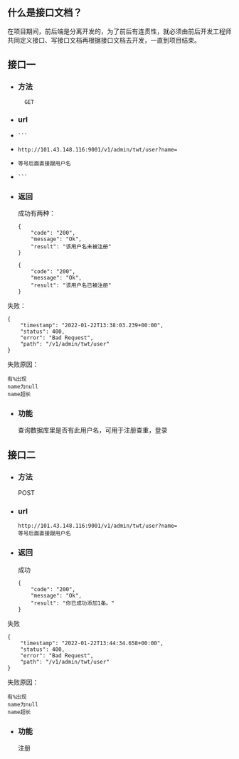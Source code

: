 ## 什么是接口文档？

在项目期间，前后端是分离开发的，为了前后有连贯性，就必须由前后开发工程师共同定义接口、写接口文档再根据接口文档去开发，一直到项目结束。

## 接口一

- ### 方法
  ```
    GET
  ```
- ### url
-     ```
-     http://101.43.148.116:9001/v1/admin/twt/user?name=
-     等号后面直接跟用户名
-     ```

- ### 返回
  
  成功有两种：
  ```
  {
      "code": "200",
      "message": "Ok",
      "result": "该用户名未被注册"
  }
  ```
  ```
  {
      "code": "200",
      "message": "Ok",
      "result": "该用户名已被注册"
  }
  ```

失败：

```
{
    "timestamp": "2022-01-22T13:38:03.239+00:00",
    "status": 400,
    "error": "Bad Request",
    "path": "/v1/admin/twt/user"
}
```

失败原因：  

```
有%出现
name为null
name超长
```

- ### 功能
  
  查询数据库里是否有此用户名，可用于注册查重，登录

## 接口二

- ### 方法
  
  POST

- ### url
  ```
  http://101.43.148.116:9001/v1/admin/twt/user?name=
  等号后面直接跟用户名
  ```

- ### 返回
  
  成功
  ```
  {
      "code": "200",
      "message": "Ok",
      "result": "你已成功添加1条。"
  }
  ```

失败

```
{
    "timestamp": "2022-01-22T13:44:34.658+00:00",
    "status": 400,
    "error": "Bad Request",
    "path": "/v1/admin/twt/user"
}
```

失败原因：	

```
有%出现
name为null
name超长
```

- ### 功能
  
  注册
  
  
